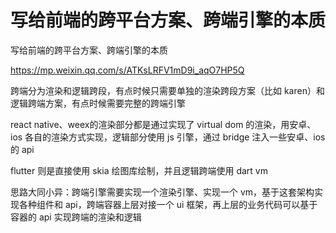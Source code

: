 # 写给前端的跨平台方案、跨端引擎的本质



写给前端的跨平台方案、跨端引擎的本质

https://mp.weixin.qq.com/s/ATKsLRFV1mD9i_aqO7HP5Q



跨端分为渲染和逻辑跨段，有点时候只需要单独的渲染跨段方案（比如 karen）和逻辑跨端方案，有点时候需要完整的跨端引擎

react native、weex的渲染部分都是通过实现了 virtual dom 的渲染，用安卓、ios 各自的渲染方式实现，逻辑部分使用 js 引擎，通过 bridge 注入一些安卓、ios 的 api

flutter 则是直接使用 skia 绘图库绘制，并且逻辑跨端使用 dart vm

思路大同小异：跨端引擎需要实现一个渲染引擎、实现一个 vm，基于这套架构实现各种组件和 api，跨端容器上层对接一个 ui 框架，再上层的业务代码可以基于容器的 api 实现跨端的渲染和逻辑

















